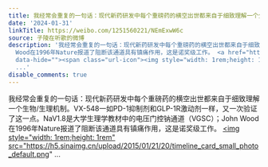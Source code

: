 ```yaml
---
title: 我经常会重复的一句话：现代新药研发中每个重磅药的横空出世都来自于细致理解一个生物/生理机制。VX-548一如PD-1抑制剂和GLP-1R激动剂一样，又一次验证了这一点...
date: '2024-01-31'
linkTitle: https://weibo.com/1251560221/NEmExwW6c
source: 子陵在听歌的微博
description: '我经常会重复的一句话：现代新药研发中每个重磅药的横空出世都来自于细致理解一个生物/生理机制。VX-548一如PD-1抑制剂和GLP-1R激动剂一样，又一次验证了这一点。NaV1.8是大学生理学教材中的电压门控钠通道（VGSC）；John
  Wood在1996年Nature报道了阻断该通道具有镇痛作用，这是诺奖级工作。 <a href="https://weibo.cn/sinaurl?u=https%3A%2F%2Fwx2.sinaimg.cn%2Flarge%2F4a994b1dgy1hmcmzhxhx6j20u00yvgrp.jpg"
  data-hide=""><span class="url-icon"><img style="width: 1rem;height: 1rem" src="https://h5.sinaimg.cn/upload/2015/01/21/20/timeline_card_small_photo_default.png"
  ...'
disable_comments: true
---
```

我经常会重复的一句话：现代新药研发中每个重磅药的横空出世都来自于细致理解一个生物/生理机制。VX-548一如PD-1抑制剂和GLP-1R激动剂一样，又一次验证了这一点。NaV1.8是大学生理学教材中的电压门控钠通道（VGSC）；John Wood在1996年Nature报道了阻断该通道具有镇痛作用，这是诺奖级工作。 <a href="https://weibo.cn/sinaurl?u=https%3A%2F%2Fwx2.sinaimg.cn%2Flarge%2F4a994b1dgy1hmcmzhxhx6j20u00yvgrp.jpg" data-hide=""><span class="url-icon"><img style="width: 1rem;height: 1rem" src="https://h5.sinaimg.cn/upload/2015/01/21/20/timeline_card_small_photo_default.png" ...